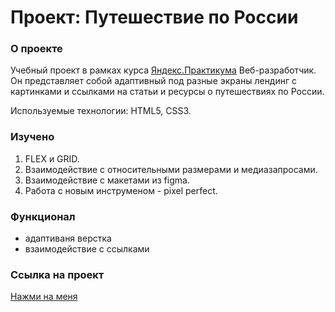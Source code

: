 # Проект: Путешествие по России

### О проекте
Учебный проект в рамках курса [Яндекс.Практикума](https://practicum.yandex.ru/web/) Веб-разработчик.
Он представляет собой адаптивный под разные экраны лендинг с картинками и ссылками на статьи и ресурсы о путешествиях по России.

Используемые технологии: HTML5, CSS3.

### Изучено
1) FLEX и GRID.
2) Взаимодействие с относительными размерами и медиазапросами.
2) Взаимодействие с макетами из figma.
3) Работа с новым инструменом - pixel perfect.

### Функционал
* адаптиваня верстка
* взаимодействие с ссылками

### Ссылка на проект
[Нажми на меня](https://amirashizhev.github.io/russian-travel/)
